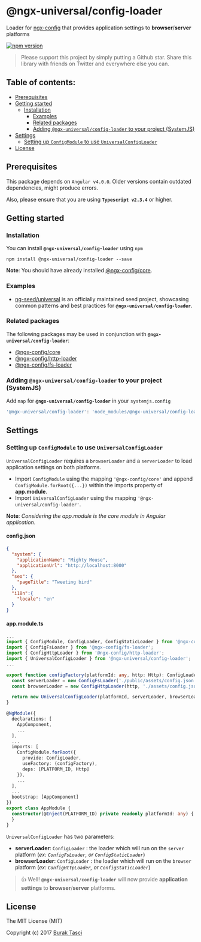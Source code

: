 # @ngx-universal/config-loader
Loader for [ngx-config] that provides application settings to **browser**/**server** platforms

[![npm version](https://badge.fury.io/js/%40ngx-universal%2Fconfig-loader.svg)](https://www.npmjs.com/package/@ngx-universal/config-loader)

> Please support this project by simply putting a Github star. Share this library with friends on Twitter and everywhere else you can.

## Table of contents:
- [Prerequisites](#prerequisites)
- [Getting started](#getting-started)
  - [Installation](#installation)
	- [Examples](#examples)
	- [Related packages](#related-packages)
	- [Adding `@ngx-universal/config-loader` to your project (SystemJS)](#adding-systemjs)
- [Settings](#settings)
	- [Setting up `ConfigModule` to use `UniversalConfigLoader`](#setting-up-universalloader)
- [License](#license)

## <a name="prerequisites"></a> Prerequisites
This package depends on `Angular v4.0.0`. Older versions contain outdated dependencies, might produce errors.

Also, please ensure that you are using **`Typescript v2.3.4`** or higher.

## <a name="getting-started"> Getting started
### <a name="installation"> Installation
You can install **`@ngx-universal/config-loader`** using `npm`
```
npm install @ngx-universal/config-loader --save
```

**Note**: You should have already installed [@ngx-config/core].

### <a name="examples"></a> Examples
- [ng-seed/universal] is an officially maintained seed project, showcasing common patterns and best practices for **`@ngx-universal/config-loader`**.

### <a name="related-packages"></a> Related packages
The following packages may be used in conjunction with **`@ngx-universal/config-loader`**:
- [@ngx-config/core]
- [@ngx-config/http-loader]
- [@ngx-config/fs-loader]

### <a name="adding-systemjs"></a> Adding `@ngx-universal/config-loader` to your project (SystemJS)
Add `map` for **`@ngx-universal/config-loader`** in your `systemjs.config`
```javascript
'@ngx-universal/config-loader': 'node_modules/@ngx-universal/config-loader/bundles/config-loader.umd.min.js'
```

## <a name="settings"></a> Settings
### <a name="setting-up-universalloader"></a> Setting up `ConfigModule` to use `UniversalConfigLoader`
`UniversalConfigLoader` requires a `browserLoader` and a `serverLoader` to load application settings on both platforms.
- Import `ConfigModule` using the mapping `'@ngx-config/core'` and append `ConfigModule.forRoot({...})` within the imports
property of **app.module**.
- Import `UniversalConfigLoader` using the mapping `'@ngx-universal/config-loader'`.

**Note**: *Considering the app.module is the core module in Angular application*.

#### config.json
```json
{
  "system": {
    "applicationName": "Mighty Mouse",
    "applicationUrl": "http://localhost:8000"
  },
  "seo": {
    "pageTitle": "Tweeting bird"
  },
  "i18n":{
    "locale": "en"
  }
}
```

#### app.module.ts
```TypeScript
...
import { ConfigModule, ConfigLoader, ConfigStaticLoader } from '@ngx-config/core';
import { ConfigFsLoader } from '@ngx-config/fs-loader';
import { ConfigHttpLoader } from '@ngx-config/http-loader';
import { UniversalConfigLoader } from '@ngx-universal/config-loader';
...

export function configFactory(platformId: any, http: Http): ConfigLoader {
  const serverLoader = new ConfigFsLoader('./public/assets/config.json'); // FILE PATH
  const browserLoader = new ConfigHttpLoader(http, './assets/config.json'); // API ENDPOINT

  return new UniversalConfigLoader(platformId, serverLoader, browserLoader);
}

@NgModule({
  declarations: [
    AppComponent,
    ...
  ],
  ...
  imports: [
    ConfigModule.forRoot({
      provide: ConfigLoader,
      useFactory: (configFactory),
      deps: [PLATFORM_ID, Http]
    }),
    ...
  ],
  ...
  bootstrap: [AppComponent]
})
export class AppModule {
  constructor(@Inject(PLATFORM_ID) private readonly platformId: any) {
  }
}
```

`UniversalConfigLoader` has two parameters:
- **serverLoader**: `ConfigLoader` : the loader which will run on the `server` platform (*ex: `ConfigFsLoader`, or `ConfigStaticLoader`*)
- **browserLoader**: `ConfigLoader` : the loader which will run on the `browser` platform (*ex: `ConfigHttpLoader`, or `ConfigStaticLoader`*)

> :+1: Well! **`@ngx-universal/config-loader`** will now provide **application settings** to **browser**/**server** platforms.

## <a name="license"></a> License
The MIT License (MIT)

Copyright (c) 2017 [Burak Tasci]

[ngx-config]: https://github.com/fulls1z3/ngx-config
[ng-seed/universal]: https://github.com/ng-seed/universal
[@ngx-config/core]: https://github.com/fulls1z3/ngx-config/tree/master/packages/@ngx-config/core
[@ngx-config/http-loader]: https://github.com/fulls1z3/ngx-config/tree/master/packages/@ngx-config/http-loader
[@ngx-config/fs-loader]: https://github.com/fulls1z3/ngx-config/tree/master/packages/@ngx-config/fs-loader
[Burak Tasci]: https://github.com/fulls1z3
